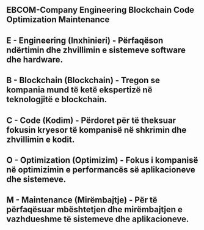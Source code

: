 



## EBCOM-Company Engineering Blockchain Code Optimization Maintenance

## E - Engineering (Inxhinieri) - Përfaqëson ndërtimin dhe zhvillimin e sistemeve software dhe hardware.

## B - Blockchain (Blockchain) - Tregon se kompania mund të ketë ekspertizë në teknologjitë e blockchain.

## C - Code (Kodim) - Përdoret për të theksuar fokusin kryesor të kompanisë në shkrimin dhe zhvillimin e kodit.

## O - Optimization (Optimizim) - Fokus i kompanisë në optimizimin e performancës së aplikacioneve dhe sistemeve.

## M - Maintenance (Mirëmbajtje) - Për të përfaqësuar mbështetjen dhe mirëmbajtjen e vazhdueshme të sistemeve dhe aplikacioneve.



